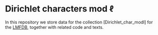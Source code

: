 # Dirichlet characters mod &#8467;
In this repository we store data for the collection [Dirichlet_char_modl] for the
[LMFDB](https://github.com/LMFDB/lmfdb), together with related code
and texts.



